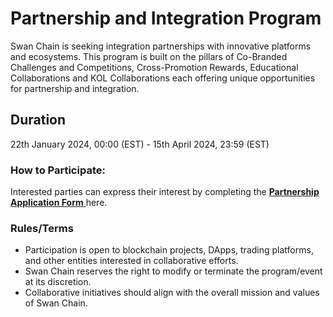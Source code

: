 # Partnership and Integration Program

Swan Chain is seeking integration partnerships with innovative platforms and ecosystems. This program is built on the pillars of Co-Branded Challenges and Competitions, Cross-Promotion Rewards, Educational Collaborations and KOL Collaborations each offering unique opportunities for partnership and integration.

## Duration

22th January 2024, 00:00 (EST) - 15th April 2024, 23:59 (EST)

### **How to Participate:**

Interested parties can express their interest by completing the [**Partnership Application Form**](https://docs.google.com/forms/d/e/1FAIpQLSfRXwGjQOP9ouxqX6SjH0hcyn7UL93LYBaHQw4k2qzMWVI3Sg/viewform?usp=sf\_link)[ ](https://docs.google.com/forms/d/1bMXKy6CP2MTPHwKvAsOE8i3Kz6aYsiALRIi2ledXm7I/edit?pli=1)here.

### **Rules/Terms**&#x20;

* Participation is open to blockchain projects, DApps, trading platforms, and other entities interested in collaborative efforts.
* Swan Chain reserves the right to modify or terminate the program/event at its discretion.
* Collaborative initiatives should align with the overall mission and values of Swan Chain.

